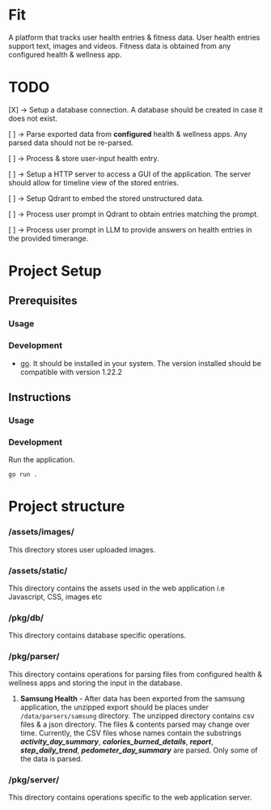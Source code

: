 # Fit

A platform that tracks user health entries & fitness data. User health entries support text, images and videos. Fitness data is obtained from any configured health & wellness app.

# TODO

[X] -> Setup a database connection. A database should be created in case it does not exist.

[ ] -> Parse exported data from **configured** health & wellness apps. Any parsed data should not be re-parsed.

[ ] -> Process & store user-input health entry.

[ ] -> Setup a HTTP server to access a GUI of the application. The server should allow for timeline view of the stored entries.

[ ] -> Setup Qdrant to embed the stored unstructured data.

[ ] -> Process user prompt in Qdrant to obtain entries matching the prompt.

[ ] -> Process user prompt in LLM to provide answers on health entries in the provided timerange.

# Project Setup

## Prerequisites

### Usage

### Development

- [go](https://go.dev/doc/install). It should be installed in your system. The version installed should be compatible with version 1.22.2

## Instructions

### Usage

### Development

Run the application.

```
go run .
```

# Project structure

### /assets/images/

This directory stores user uploaded images.

### /assets/static/

This directory contains the assets used in the web application i.e Javascript, CSS, images etc

### /pkg/db/

This directory contains database specific operations.

### /pkg/parser/

This directory contains operations for parsing files from configured health & wellness apps and storing the input in the database.

1. **Samsung Health** - After data has been exported from the samsung application, the unzipped export should be places under `/data/parsers/samsung` directory. The unzipped directory contains csv files & a json directory. The files & contents parsed may change over time. Currently, the CSV files whose names contain the substrings **_activity_day_summary_**, **_calories_burned_details_**, **_report_**, **_step_daily_trend_**, **_pedometer_day_summary_** are parsed. Only some of the data is parsed.

### /pkg/server/

This directory contains operations specific to the web application server.
